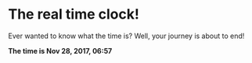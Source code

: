 # The real time clock!

Ever wanted to know what the time is? Well, your journey is about to end!

**The time is Nov 28, 2017, 06:57**
